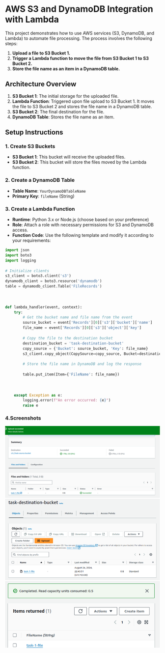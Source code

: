 # AWS S3 and DynamoDB Integration with Lambda

This project demonstrates how to use AWS services (S3, DynamoDB, and Lambda) to automate file processing. The process involves the following steps:
1. **Upload a file to S3 Bucket 1.**
2. **Trigger a Lambda function to move the file from S3 Bucket 1 to S3 Bucket 2.**
3. **Store the file name as an item in a DynamoDB table.**

## Architecture Overview

1. **S3 Bucket 1**: The initial storage for the uploaded file.
2. **Lambda Function**: Triggered upon file upload to S3 Bucket 1. It moves the file to S3 Bucket 2 and stores the file name in a DynamoDB table.
3. **S3 Bucket 2**: The final destination for the file.
4. **DynamoDB Table**: Stores the file name as an item.

## Setup Instructions

### 1. Create S3 Buckets

- **S3 Bucket 1**: This bucket will receive the uploaded files.
- **S3 Bucket 2**: This bucket will store the files moved by the Lambda function.

### 2. Create a DynamoDB Table

- **Table Name**: `YourDynamoDBTableName`
- **Primary Key**: `fileName` (String)

### 3. Create a Lambda Function

- **Runtime**: Python 3.x or Node.js (choose based on your preference)
- **Role**: Attach a role with necessary permissions for S3 and DynamoDB access.
- **Function Code**: Use the following template and modify it according to your requirements:

```python
import json
import boto3
import logging

# Initialize clients
s3_client = boto3.client('s3')
dynamodb_client = boto3.resource('dynamodb')
table = dynamodb_client.Table('FileRecords')



def lambda_handler(event, context):
    try:
        # Get the bucket name and file name from the event
        source_bucket = event['Records'][0]['s3']['bucket']['name']
        file_name = event['Records'][0]['s3']['object']['key']

        # Copy the file to the destination bucket
        destination_bucket = 'task-destination-bucket'
        copy_source = {'Bucket': source_bucket, 'Key': file_name}
        s3_client.copy_object(CopySource=copy_source, Bucket=destination_bucket, Key=file_name)
       
        # Store the file name in DynamoDB and log the response
        
        table.put_item(Item={'FileName': file_name})
        


    except Exception as e:
        logging.error(f"An error occurred: {e}")
        raise e

```
### 4.Screenshots
 ![source-bucket-s3](Screenshots/task-source-bucket-s3.png)
 ![destination-bucket-s3](Screenshots/task-destination-bucket-s3.png)
 ![dynmo db](Screenshots/dynmo-db.png)

